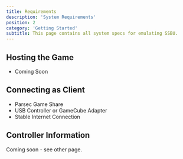 ```yaml
---
title: Requirements
description: 'System Requirements'
position: 2
category: 'Getting Started'
subtitle: This page contains all system specs for emulating SSBU.
---
```


## Hosting the Game
- Coming Soon

## Connecting as Client
- Parsec Game Share
- USB Controller or GameCube Adapter
- Stable Internet Connection


## Controller Information
Coming soon - see other page.
